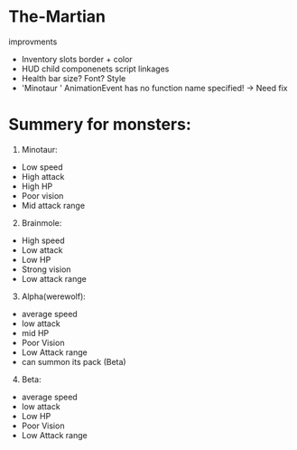 # The-Martian

improvments
- Inventory slots border + color
- HUD child componenets script linkages
- Health bar size? Font? Style
- 'Minotaur ' AnimationEvent has no function name specified! -> Need fix


# Summery for monsters:
1. Minotaur:
- Low speed
- High attack
- High HP
- Poor vision
- Mid attack range

2. Brainmole:
- High speed
- Low attack
- Low HP
- Strong vision
- Low attack range

3. Alpha(werewolf):
- average speed
- low attack
- mid HP
- Poor Vision
- Low Attack range
- can summon its pack (Beta)

4. Beta:
- average speed
- low attack
- Low HP
- Poor Vision
- Low Attack range
